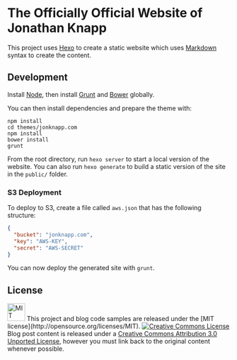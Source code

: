 # The Officially Official Website of Jonathan Knapp

This project uses [Hexo](http://hexo.io/) to create a static
website which uses [Markdown](http://daringfireball.net/projects/markdown) syntax
to create the content.


## Development

Install [Node](http://nodejs.org/), then install [Grunt](http://gruntjs.com/getting-started)
and [Bower](http://bower.io/) globally.

You can then install dependencies and prepare the theme with:

```shell
npm install
cd themes/jonknapp.com
npm install
bower install
grunt
```

From the root directory, run `hexo server` to start a local version of the website.
You can also run `hexo generate` to build a static version of the site in the
`public/` folder.


### S3 Deployment

To deploy to S3, create a file called `aws.json` that has the following structure:

```json
{
  "bucket": "jonknapp.com",
  "key": "AWS-KEY",
  "secret": "AWS-SECRET"
}
```

You can now deploy the generated site with `grunt`.


## License

<a rel="license" href="http://opensource.org/licenses/MIT">
<img alt="MIT license" height="40" src="http://upload.wikimedia.org/wikipedia/commons/c/c3/License_icon-mit.svg" /></a>
This project and blog code samples are released under the [MIT license](http://opensource.org/licenses/MIT).

<a rel="license" href="http://creativecommons.org/licenses/by/3.0/">
<img alt="Creative Commons License" src="http://i.creativecommons.org/l/by/3.0/88x31.png" /></a> Blog post content is released under a <a rel="license"
href="http://creativecommons.org/licenses/by/3.0/">
Creative Commons Attribution 3.0 Unported License</a>, however you must link back to the original content whenever possible.

